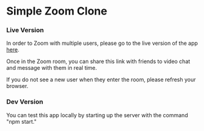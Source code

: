 # Simple Zoom Clone

### Live Version

In order to Zoom with multiple users, please go to the live version of the app [here](https://mighty-shore-20429.herokuapp.com/20d07920-7856-48fd-9832-99a674013d36).

Once in the Zoom room, you can share this link with friends to video chat and message with them in real time.

If you do not see a new user when they enter the room, please refresh your browser.

### Dev Version

You can test this app locally by starting up the server with the command "npm start."
